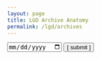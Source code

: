 ```yaml
---
layout: page
title: LGD Archive Anatomy
permalink: /lgd/archives
---
```


<form>
  <input type="date" id="date" name="date" placeholder="Get LGD archive link for date: " autocomplete="off" />
  <input type="submit" value="[ submit ]" />
</form>


